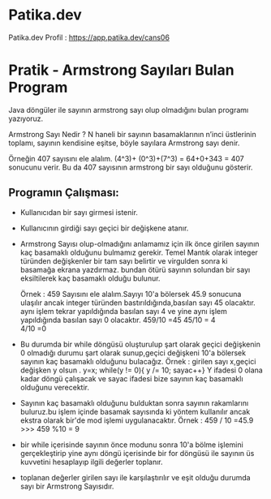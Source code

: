 # Patika.dev
Patika.dev Profil : https://app.patika.dev/cans06

# Pratik - Armstrong Sayıları Bulan Program
Java döngüler ile sayının armstrong sayı olup olmadığını bulan programı yazıyoruz.

Armstrong Sayı Nedir ?
N haneli bir sayının basamaklarının n’inci üstlerinin toplamı, sayının kendisine eşitse, böyle sayılara Armstrong sayı denir.

Örneğin 407 sayısını ele alalım. (4^3)+ (0^3)+(7^3) = 64+0+343 = 407 sonucunu verir. Bu da 407 sayısının armstrong bir sayı olduğunu gösterir.

## Programın Çalışması:
- Kullanıcıdan bir sayı girmesi istenir.
- Kullanıcının girdiği sayı geçici bir değişkene atanır.
- Armstrong Sayısı olup-olmadığını anlamamız için ilk önce girilen sayının kaç basamaklı olduğunu bulmamız gerekir.
    Temel Mantık olarak integer türünden değişkenler bir tam sayı belirtir ve virgulden sonra ki basamağa ekrana yazdırmaz.
    bundan ötürü sayının solundan bir sayı eksiltilerek kaç basamaklı olduğu bulunur.
  
    Örnek : 459 Sayısını ele alalım.Sayıyı 10'a bölersek 45.9 sonucuna ulaşılır ancak integer türünden bastırıldığında,basılan sayı 45 olacaktır.
    aynı işlem tekrar yapıldığında basılan sayı 4 ve yine aynı işlem yapıldığında basılan sayı 0 olacaktır.
        459/10 =45
        45/10 = 4    
        4/10 =0
- Bu durumda bir while döngüsü oluşturulup şart olarak geçici değişkenin 0 olmadığı durumu şart olarak sunup,geçici değişkeni 10'a bölersek sayının kaç basamaklı olduğunu bulacağız.
    Örnek : girilen sayı x,geçici değişken y olsun . y=x; while(y != 0){ y /= 10; sayac++}
    Y ifadesi 0 olana kadar döngü çalışacak ve sayac ifadesi bize sayının kaç basamaklı olduğunu verecektir.
- Sayının kaç basamaklı olduğunu bulduktan sonra sayının rakamlarını buluruz.bu işlem içinde basamak sayısında ki yöntem kullanılır ancak ekstra olarak bir'de mod işlemi uygulanacaktır.
    Örnek : 459 / 10 =45.9 >>> 459 %10 = 9 
- bir while içerisinde sayının önce modunu sonra 10'a bölme işlemini gerçekleştirip yine aynı döngü içerisinde bir for döngüsü ile sayının üs kuvvetini hesaplayıp ilgili değerler toplanır.
- toplanan değerler girilen sayı ile karşılaştırılır ve eşit olduğu durumda sayı bir Armstrong Sayısıdır.
